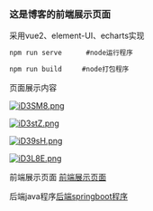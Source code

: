 ### 这是博客的前端展示页面

采用vue2、element-UI、echarts实现

```js
npm run serve      #node运行程序
```

```js
npm run build     #node打包程序
```

页面展示内容

[![iD3SM8.png](https://i.328888.xyz/2023/03/26/iD3SM8.png)](https://imgloc.com/i/iD3SM8)

[![iD3stZ.png](https://i.328888.xyz/2023/03/26/iD3stZ.png)](https://imgloc.com/i/iD3stZ)

[![iD39sH.png](https://i.328888.xyz/2023/03/26/iD39sH.png)](https://imgloc.com/i/iD39sH)

[![iD3L8E.png](https://i.328888.xyz/2023/03/26/iD3L8E.png)](https://imgloc.com/i/iD3L8E)

前端展示页面 <a href = "[GreatWhiteRabbit/vue-myblog-admin (github.com)](https://github.com/GreatWhiteRabbit/vue-myblog-home)">前端展示页面</a>

后端java程序<a href = "[GreatWhiteRabbit/myblog (github.com)](https://github.com/GreatWhiteRabbit/myblog)">后端springboot程序</a>
